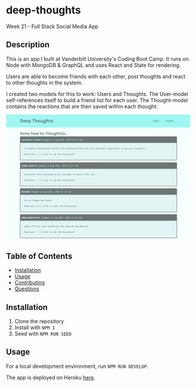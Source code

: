 # deep-thoughts
Week 21 - Full Stack Social Media App 

## Description
This is an app I built at Vanderbilt University's Coding Boot Camp. It runs on Node with MongoDB & GraphQL and uses React and State for rendering.

Users are able to become friends with each other, post thoughts and react to other thoughts in the system.

I created two models for this to work: Users and Thoughts. The User-model self-references itself to build a friend list for each user. The Thought-model contains the reactions that are then saved within each thought.

![alt](./assets/deep-thoughts.png)

## Table of Contents

- [Installation](#installation)
- [Usage](#usage)
- [Contributing](#contributing)
- [Questions](#questions)

## Installation
1. Clone the repository
2. Install with `NPM I`
3. Seed with `NPM RUN SEED`

## Usage
For a local development environment, run `NPM RUN DEVELOP`.



The app is deployed on Heroku [here](https://boiling-shore-75096.herokuapp.com/). 